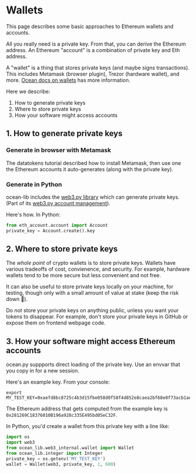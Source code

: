 <!--
Copyright 2021 Ocean Protocol Foundation
SPDX-License-Identifier: Apache-2.0
-->

# Wallets

This page describes some basic approaches to Ethereum wallets and accounts.

All you really need is a private key. From that, you can derive the Ethereum address. An Ethereum "account" is a combination of private key and Eth address.

A "wallet" is a thing that stores private keys (and maybe signs transactions). This includes Metamask (browser plugin), Trezor (hardware wallet), and more. [Ocean docs on wallets](https://docs.oceanprotocol.com/tutorials/wallets/) has more information.

Here we describe:

1.  How to generate private keys
2.  Where to store private keys
3.  How your software might access accounts

## 1. How to generate private keys

### Generate in browser with Metamask

The datatokens tutorial described how to install Metamask, then use one the Ethereum accounts it auto-generates (along with the private key).

### Generate in Python

ocean-lib includes the [web3.py library](https://web3py.readthedocs.io/en/stable/) which can generate private keys. (Part of its [web3.py account management](https://web3py.readthedocs.io/en/stable/web3.eth.html#web3.eth.Eth.accounts)).

Here's how. In Python:

```python
from eth_account.account import Account
private_key = Account.create().key
```

## 2. Where to store private keys

The _whole point_ of crypto wallets is to store private keys. Wallets have various tradeoffs of cost, convienence, and security. For example, hardware wallets tend to be more secure but less convenient and not free.

It can also be useful to store private keys locally on your machine, for testing, though only with a small amount of value at stake (keep the risk down 🐙).

Do _not_ store your private keys on anything public, unless you want your tokens to disappear. For example, don't store your private keys in GitHub or expose them on frontend webpage code.

## 3. How your software might access Ethereum accounts

ocean.py suppports direct loading of the private key. Use an envvar that you copy in for a new session.

Here's an example key. From your console:

```console
export MY_TEST_KEY=0xaefd8bc8725c4b3d15fbe058d0f58f4d852e8caea2bf68e0f73acb1aeec19baa
```

The Ethereum address that gets computed from the example key is `0x281269C18376010B196a928c335E495bd05eC32F`.

In Python, you'd create a wallet from this private key with a line like:

```python
import os
import web3
from ocean_lib.web3_internal.wallet import Wallet
from ocean_lib.integer import Integer
private_key = os.getenv('MY_TEST_KEY')
wallet = Wallet(web3, private_key, 1, 600)
```
